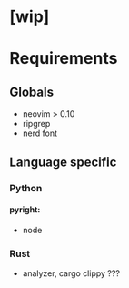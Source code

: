 # [wip]

# Requirements

## Globals
- neovim > 0.10
- ripgrep
- nerd font

## Language specific
### Python
#### pyright: 
- node
### Rust
- analyzer, cargo clippy ??? 
